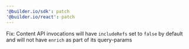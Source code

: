 ```yaml
---
'@builder.io/sdk': patch
'@builder.io/react': patch
---
```


Fix: Content API invocations will have `includeRefs` set to `false` by default and will not have `enrich` as part of its query-params
